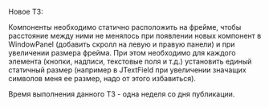 Новое ТЗ: 

Компоненты необходимо статично расположить на фрейме, чтобы расстояние между ними не менялось
при появлении новых компонент в WindowPanel (добавить скролл на левую и правую панели) и при
увеличении размера фрейма. При этом необходимо для каждого элемента (кнопки, надписи, текстовые
поля и т.д.) установить единый статичный размер (например в JTextField при увеличении значащих
символов меня ее размер, надо от этого избавиться). 

Время выполнения данного ТЗ - одна неделя со дня публикации.
